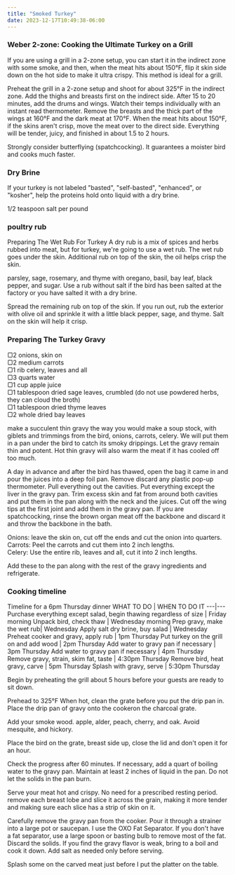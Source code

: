 ```yaml
---
title: "Smoked Turkey"
date: 2023-12-17T10:49:38-06:00
---
```


### **Weber 2-zone: Cooking the Ultimate Turkey on a Grill**   
If you are using a grill in a 2-zone setup, you can start it in the indirect zone with some smoke, and then, when the meat hits about 150°F, flip it skin side down on the hot side to make it ultra crispy. This method is ideal for a grill. 

Preheat the grill in a 2-zone setup and shoot for about 325°F in the indirect zone. Add the thighs and breasts first on the indirect side. After 15 to 20 minutes, add the drums and wings. Watch their temps individually with an instant read thermometer. Remove the breasts and the thick part of the wings at 160°F and the dark meat at 170°F. When the meat hits about 150°F, if the skins aren't crisp, move the meat over to the direct side. Everything will be tender, juicy, and finished in about 1.5 to 2 hours.
 
Strongly consider butterflying (spatchcocking). It guarantees a moister bird and cooks much faster. 

### **Dry Brine**  
If your turkey is not labeled "basted", "self-basted", "enhanced", or "kosher", help the proteins hold onto liquid with a dry brine. 

1/2 teaspoon salt per pound

### **poultry rub**  
Preparing The Wet Rub For Turkey
A dry rub is a mix of spices and herbs rubbed into meat, but for turkey, we're going to use a wet rub. The wet rub goes under the skin. Additional rub on top of the skin, the oil helps crisp the skin. 

parsley, sage, rosemary, and thyme with oregano, basil, bay leaf, black pepper, and sugar.
Use a rub without salt if the bird has been salted at the factory or you have salted it with a dry brine.

Spread the remaining rub on top of the skin. If you run out, rub the exterior with olive oil and sprinkle it with a little black pepper, sage, and thyme. Salt on the skin will help it crisp.  

### **Preparing The Turkey Gravy**
▢2 onions, skin on  
▢2 medium carrots  
▢1 rib celery, leaves and all  
▢3 quarts water  
▢1 cup apple juice  
▢1 tablespoon dried sage leaves, crumbled (do not use powdered herbs, they can cloud the broth)  
▢1 tablespoon dried thyme leaves  
▢2 whole dried bay leaves  

make a succulent thin gravy the way you would make a soup stock, with giblets and trimmings from the bird, onions, carrots, celery. We will put them in a pan under the bird to catch its smoky drippings. Let the gravy remain thin and potent. Hot thin gravy will also warm the meat if it has cooled off too much. 

A day in advance and after the bird has thawed, open the bag it came in and pour the juices into a deep foil pan. Remove discard any plastic pop-up thermometer. Pull everything out the cavities. Put everything except the liver in the gravy pan. Trim excess skin and fat from around both cavities and put them in the pan along with the neck and the juices. Cut off the wing tips at the first joint and add them in the gravy pan. If you are spatchcocking, rinse the brown organ meat off the backbone and discard it and throw the backbone in the bath. 

Onions: leave the skin on, cut off the ends and cut the onion into quarters.  
Carrots: Peel the carrots and cut them into 2 inch lengths.   
Celery: Use the entire rib, leaves and all, cut it into 2 inch lengths.  

Add these to the pan along with the rest of the gravy ingredients and refrigerate.


### **Cooking timeline**  
Timeline for a 6pm Thursday dinner
WHAT TO DO | WHEN TO DO IT
---|---
Purchase everything except salad, begin thawing regardless of size | Friday morning
Unpack bird, check thaw	| Wednesday morning
Prep gravy, make the wet rub| Wednesday
Apply salt dry brine, buy salad	| Wednesday
Preheat cooker and gravy, apply rub | 1pm Thursday
Put turkey on the grill on and add wood | 2pm Thursday
Add water to gravy pan if necessary | 3pm Thursday
Add water to gravy pan if necessary | 4pm Thursday
Remove gravy, strain, skim fat, taste | 4:30pm Thursday
Remove bird, heat gravy, carve | 5pm Thursday
Splash with gravy, serve | 5:30pm Thursday

Begin by preheating the grill about 5 hours before your guests are ready to sit down.

Prehead to 325°F 
When hot, clean the grate before you put the drip pan in. Place the drip pan of gravy onto the cookeron the charcoal grate.

Add your smoke wood. apple, alder, peach, cherry, and oak. Avoid mesquite, and hickory. 

Place the bird on the grate, breast side up, close the lid and don't open it for an hour. 

Check the progress after 60 minutes. If necessary, add a quart of boiling water to the gravy pan. Maintain at least 2 inches of liquid in the pan. Do not let the solids in the pan burn. 

Serve your meat hot and crispy. No need for a prescribed resting period. remove each breast lobe and slice it across the grain, making it more tender and making sure each slice has a strip of skin on it. 

Carefully remove the gravy pan from the cooker. Pour it through a strainer into a large pot or saucepan. I use the OXO Fat Separator. If you don't have a fat separator, use a large spoon or basting bulb to remove most of the fat. Discard the solids. If you find the gravy flavor is weak, bring to a boil and cook it down. Add salt as needed only before serving.

Splash some on the carved meat just before I put the platter on the table.